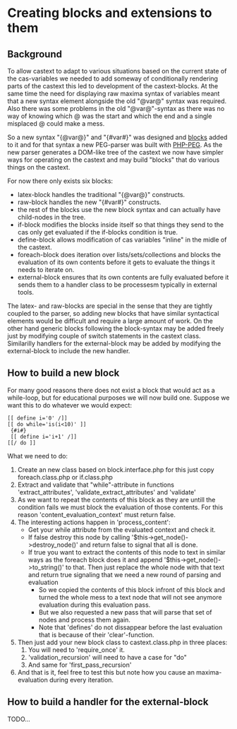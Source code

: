 # Creating blocks and extensions to them

## Background ##

To allow castext to adapt to various situations based on the current state of the cas-variables we 
needed to add someway of conditionally rendering parts of the castext this led to development of
the castext-blocks. At the same time the need for displaying raw maxima syntax of variables meant 
that a new syntax element alongside the old "@var@" syntax was required. Also there was some 
problems in the old "@var@"-syntax as there was no way of knowing which @ was the start and which 
the end and a single misplaced @ could make a mess.

So a new syntax "{@var@}" and "{#var#}" was designed and [blocks](../Authoring/Question_blocks.md) 
added to it and for that syntax a new PEG-parser was built with 
[PHP-PEG](https://github.com/hafriedlander/php-peg). As the new parser generates a DOM-like tree
of the castext we now have simpler ways for operating on the castext and may build "blocks" that
do various things on the castext.

For now there only exists six blocks:

* latex-block handles the traditional "{@var@}" constructs.
* raw-block handles the new "{#var#}" constructs.
* the rest of the blocks use the new block syntax and can actually have child-nodes in the tree.
 * if-block modifies the blocks inside itself so that things they send to the cas only get 
   evaluated if the if-blocks condition is true.
 * define-block allows modification of cas variables "inline" in the midle of the castext.
 * foreach-block does iteration over lists/sets/collections and blocks the evaluation of its own
   contents before it gets to evaluate the things it needs to iterate on.
 * external-block ensures that its own contents are fully evaluated before it sends them to 
   a handler class to be processesm typically in external tools.

The latex- and raw-blocks are special in the sense that they are tightly coupled to the parser, so
adding new blocks that have similar syntactical elements would be difficult and require a large 
amount of work. On the other hand generic blocks following the block-syntax may be added freely
just by modifying couple of switch statements in the castext class. Similarilly handlers for 
the external-block may be added by modifying the external-block to include the new handler.


## How to build a new block ##

For many good reasons there does not exist a block that would act as a while-loop, but for 
educational purposes we will now build one. Suppose we want this to do whatever we would expect:

    [[ define i='0' /]]
    [[ do while='is(i<10)' ]]
     {#i#}
     [[ define i='i+1' /]]
    [[/ do ]]

What we need to do:

 1. Create an new class based on block.interface.php for this just copy foreach.class.php or
    if.class.php
 2. Extract and validate that "while"-attribute in functions 'extract_attributes', 
    'validate_extract_attributes' and 'validate'
 3. As we want to repeat the contents of this block as they are untill the condition fails we
    must block the evaluation of those contents. For this reason 'content_evaluation_context'
    must return false.
 4. The interesting actions happen in 'process_content':
    * Get your while attribute from the evaluated context and check it.
    * If false destroy this node by calling '$this->get_node()->destroy_node()' and return false
      to signal that all is done.
    * If true you want to extract the contents of this node to text in similar ways as the 
      foreach block does it and append '$this->get_node()->to_string()' to that. Then just
      replace the whole node with that text and return true signaling that we need a new round 
      of parsing and evaluation
         * So we copied the contents of this block infront of this block and turned the whole mess 
           to a text node that will not see anymore evaluation during this evaluation pass.
         * But we also requested a new pass that will parse that set of nodes and process them again.
         * Note that 'defines' do not dissappear before the last evaluation that is because of 
           their 'clear'-function. 
 5. Then just add your new block class to castext.class.php in three places:
    1. You will need to 'require_once' it.
    2. 'validation_recursion' will need to have a case for "do"
    3. And same for 'first_pass_recursion'
 6. And that is it, feel free to test this but note how you cause an maxima-evaluation during
    every iteration.


## How to build a handler for the external-block ##

TODO...
